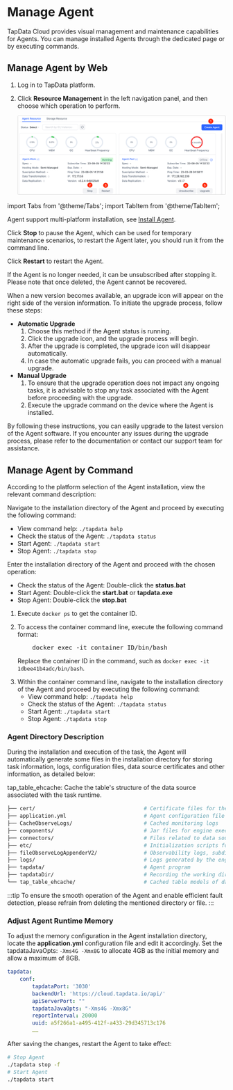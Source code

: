 # Manage Agent

TapData Cloud provides visual management and maintenance capabilities for Agents. You can manage installed Agents through the dedicated page or by executing commands.



## Manage Agent by Web

1. Log in to TapData platform.

2. Click **Resource Management** in the left navigation panel, and then choose which operation to perform.

   ![](../images/agent_list.png)



import Tabs from '@theme/Tabs';
import TabItem from '@theme/TabItem';

<Tabs className="unique-tabs">
    <TabItem value="create-agent" label="① Create Agent" default>
    <p>Agent support multi-platform installation, see <a href="../installation/install-tapdata-agent">Install Agent</a>.</p>
   </TabItem>
   <TabItem value="stop-agent" label="② Stop Agent">
   <p>Click <b>Stop</b> to pause the Agent, which can be used for temporary maintenance scenarios, to restart the Agent later, you should run it from the command line.</p>
   </TabItem>
   <TabItem value="restart-agent" label="③ Restart Agent">
   <p>Click <b>Restart</b> to restart the Agent.</p>
   </TabItem>
   <TabItem value="delete-agent" label="④ Unsubscribe Agent">
   <p>If the Agent is no longer needed, it can be unsubscribed after stopping it. Please note that once deleted, the Agent cannot be recovered.</p>
   </TabItem>
   <TabItem value="upgrade-agent" label="⑤ Upgrade Agent">
   <p>When a new version becomes available, an upgrade icon will appear on the right side of the version information. To initiate the upgrade process, follow these steps:</p>
   <p></p>
   <ul>
   <li><b>Automatic Upgrade</b>
   <ol>
   <li>Choose this method if the Agent status is running.</li>
   <li>Click the upgrade icon, and the upgrade process will begin.</li>
   <li>After the upgrade is completed, the upgrade icon will disappear automatically.</li>
   <li>In case the automatic upgrade fails, you can proceed with a manual upgrade.</li>
   </ol></li>
   <li><b>Manual Upgrade</b>
   <ol> <li>To ensure that the upgrade operation does not impact any ongoing tasks, it is advisable to stop any task associated with the Agent before proceeding with the upgrade.</li>
   <li>Execute the upgrade command on the device where the Agent is installed.</li></ol></li>
  </ul> 
  <p>By following these instructions, you can easily upgrade to the latest version of the Agent software. If you encounter any issues during the upgrade process, please refer to the documentation or contact our support team for assistance.</p>
   </TabItem>
  </Tabs>




## Manage Agent by Command

According to the platform selection of the Agent installation, view the relevant command description:


<Tabs className="unique-tabs">
    <TabItem value="linux" label="Linux" default>
    <p>Navigate to the installation directory of the Agent and proceed by executing the following command: </p>
    <ul>
    <li>View command help: <code>./tapdata help</code>
 </li>
    <li>Check the status of the Agent: <code>./tapdata status</code> </li>
    <li>Start Agent: <code>./tapdata start</code> </li>
    <li>Stop Agent: <code>./tapdata stop</code> </li>
    </ul>
   </TabItem>
   <TabItem value="windows" label="Windows">
    <p>Enter the installation directory of the Agent and proceed with the chosen operation:</p>
    <ul>
    <li>Check the status of the Agent: Double-click the <b>status.bat</b> </li>
    <li>Start Agent: Double-click the <b>start.bat</b> or <b>tapdata.exe</b> </li>
    <li>Stop Agent: Double-click the <b>stop.bat</b> </li>
    </ul>
   </TabItem>
   <TabItem value="dockerandmac" label="Docker/Mac(M1 Chip)">
    <ol>
    <li>Execute <code>docker ps</code> to get the container ID. </li>
    <p></p>
    <li>To access the container command line, execute the following command format:
    <pre>
    docker exec -it container ID/bin/bash</pre>
    <p>Replace the container ID in the command, such as <code>docker exec -it 1dbee41b4adc/bin/bash</code>. </p>
    </li>
    <li> Within the container command line, navigate to the installation directory of the Agent and proceed by executing the following command:
    <ul>
    <li>View command help: <code>./tapdata help</code>
 </li>
    <li>Check the status of the Agent: <code>./tapdata status</code>
 </li>
    <li>Start Agent: <code>./tapdata start</code>
 </li>
    <li>Stop Agent: <code>./tapdata stop</code>
 </li>
    </ul>
    </li>
    </ol>
   </TabItem>
  </Tabs>

### Agent Directory Description
During the installation and execution of the task, the Agent will automatically generate some files in the installation directory for storing task information, logs, configuration files, data source certificates and other information, as detailed below:

tap_table_ehcache: Cache the table's structure of the data source associated with the task runtime.

```bash
├── cert/						 			# Certificate files for the middleware database
├── application.yml							# Agent configuration file
├── CacheObserveLogs/						# Cached monitoring logs
├── components/								# Jar files for engine execution
├── connectors/								# Files related to data source plugins
├── etc/									# Initialization scripts for the middleware database
├── fileObserveLogAppenderV2/				# Observability logs, subdirectories named as task IDs
├── logs/									# Logs generated by the engine during runtime
├── tapdata/								# Agent program
├── tapdataDir/								# Recording the working directory of the engine
└── tap_table_ehcache/						# Cached table models of data sources

```



:::tip
To ensure the smooth operation of the Agent and enable efficient fault detection, please refrain from deleting the mentioned directory or file.
:::



### Adjust Agent Runtime Memory

To adjust the memory configuration in the Agent installation directory, locate the **application.yml** configuration file and edit it accordingly. Set the tapdataJavaOpts: `-Xms4G -Xmx8G` to allocate 4GB as the initial memory and allow a maximum of 8GB.

```yaml
tapdata:
    conf:
        tapdataPort: '3030'
        backendUrl: 'https://cloud.tapdata.io/api/'
        apiServerPort: ""
        tapdataJavaOpts: "-Xms4G -Xmx8G"
        reportInterval: 20000
        uuid: a5f266a1-a495-412f-a433-29d345713c176
		……
```

After saving the changes, restart the Agent to take effect:

```bash
# Stop Agent
./tapdata stop -f
# Start Agent
./tapdata start
```
